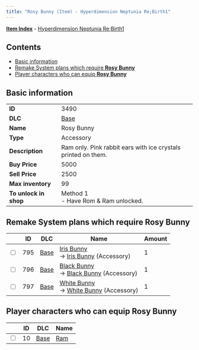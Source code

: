 ```yaml
---
title: "Rosy Bunny (Item) - Hyperdimension Neptunia Re;Birth1"
---
```


[**Item Index**](/neptunia/rb1/item/index.html) - [Hyperdimension Neptunia Re;Birth1](/neptunia/rb1)

## Contents

- [Basic information](#basic-information)
- [Remake System plans which require **Rosy Bunny**](#remake-system-plans-which-require-rosy-bunny)
- [Player characters who can equip **Rosy Bunny**](#player-characters-who-can-equip-rosy-bunny)

## Basic information

|   |   |
| -- | -- |
| **ID** | 3490 |
| **DLC** | [Base](/neptunia/rb1/dlc/1-base.html) |
| **Name** | Rosy Bunny |
| **Type** | Accessory |
| **Description** | Ram only. Pink rabbit ears with ice crystals printed on them. |
| **Buy Price** | 5000 |
| **Sell Price** | 2500 |
| **Max inventory** | 99 |
| **To unlock in shop** | Method 1<br />- Have Rom & Ram unlocked. |

## Remake System plans which require **Rosy Bunny**

|    | ID | DLC | Name | Amount |
| -- | -- | --- | ---- | ------ |
| <input type="checkbox" id="rb1-remake-1-795" class="trackbox" /> | 795 | [Base](/neptunia/rb1/dlc/1-base.html) | [Iris Bunny](/neptunia/rb1/remake/1-795-iris-bunny.html)<br />→ [Iris Bunny](/neptunia/rb1/item/1-3491-iris-bunny.html) (Accessory) | 1 |
| <input type="checkbox" id="rb1-remake-1-796" class="trackbox" /> | 796 | [Base](/neptunia/rb1/dlc/1-base.html) | [Black Bunny](/neptunia/rb1/remake/1-796-black-bunny.html)<br />→ [Black Bunny](/neptunia/rb1/item/1-3492-black-bunny.html) (Accessory) | 1 |
| <input type="checkbox" id="rb1-remake-1-797" class="trackbox" /> | 797 | [Base](/neptunia/rb1/dlc/1-base.html) | [White Bunny](/neptunia/rb1/remake/1-797-white-bunny.html)<br />→ [White Bunny](/neptunia/rb1/item/1-3493-white-bunny.html) (Accessory) | 1 |

## Player characters who can equip **Rosy Bunny**

|    | ID | DLC | Name |
| -- | -- | --- | ---- |
| <input type="checkbox" id="rb1-player-1-10" class="trackbox" /> | 10 | [Base](/neptunia/rb1/dlc/1-base.html) | [Ram](/neptunia/rb1/player/1-10-ram.html) |